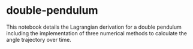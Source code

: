 # double-pendulum
This notebook details the Lagrangian derivation for a double pendulum including the implementation of three numerical methods to calculate the angle trajectory over time.

